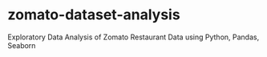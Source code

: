 # zomato-dataset-analysis
Exploratory Data Analysis of Zomato Restaurant Data using Python, Pandas, Seaborn
